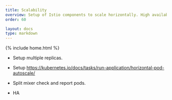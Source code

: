 ```yaml
---
title: Scalability
overview: Setup of Istio components to scale horizontally. High availability.
order: 60

layout: docs
type: markdown
---
```

{% include home.html %}

* Setup multiple replicas.

* Setup https://kubernetes.io/docs/tasks/run-application/horizontal-pod-autoscale/

* Split mixer check and report pods.

* HA

